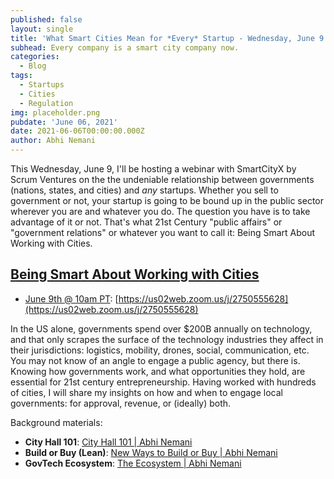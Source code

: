 ```yaml
---
published: false
layout: single
title: 'What Smart Cities Mean for *Every* Startup - Wednesday, June 9'
subhead: Every company is a smart city company now.
categories:
  - Blog
tags:
  - Startups
  - Cities
  - Regulation
img: placeholder.png
pubdate: 'June 06, 2021'
date: 2021-06-06T00:00:00.000Z
author: Abhi Nemani
---
```

This Wednesday, June 9, I'll be hosting a webinar with SmartCityX by Scrum Ventures on the the undeniable relationship between governments (nations, states, and cities) and *any* startups. Whether you sell to government or not, your startup is going to be bound up in the public sector wherever you are and whatever you do. The question you have is to take advantage of it or not. That's what 21st Century "public affairs" or "government relations" or whatever you want to call it: Being Smart About Working with Cities.

## [Being Smart About Working with Cities](https://us02web.zoom.us/j/2750555628)
- [June 9th @ 10am PT](https://us02web.zoom.us/j/2750555628): [https://us02web.zoom.us/j/2750555628](https://us02web.zoom.us/j/2750555628)

In the US alone, governments spend over $200B annually on technology, and that only scrapes the surface of the technology industries they affect in their jurisdictions: logistics, mobility, drones, social, communication, etc. You may not know of an angle to engage a public agency, but there is. Knowing how governments work, and what opportunities they hold, are essential for 21st century entrepreneurship. Having worked with hundreds of cities, I will share my insights on how and when to engage local governments: for approval, revenue, or (ideally) both. 



Background materials:
- **City Hall 101**: [City Hall 101 | Abhi Nemani](https://abhinemani.com/lessons/city-101/)
- **Build or Buy (Lean)**: [New Ways to Build or Buy | Abhi Nemani](https://abhinemani.com/lessons/lean/)
- **GovTech Ecosystem**: [The Ecosystem | Abhi Nemani](https://abhinemani.com/lessons/ecosystem/)